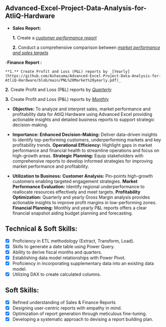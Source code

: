 ## Advanced-Excel-Project-Data-Analysis-for-AtliQ-Hardware


- **Sales Report:** 

    **1.** Create a _[customer performance report](https://github.com/Ashasuma/Advanced-Excel-Project-Data-Analysis-for-AtliQ-Hardware/blob/main/AtliQ%20customer%20performance%20report.pdf)_ 

    **2.** Conduct a comprehensive comparison between _[market performance and sales targets](https://github.com/Ashasuma/Advanced-Excel-Project-Data-Analysis-for-AtliQ-Hardware/blob/main/Atliq%20market%20performance%20Vs%20targer%20report.pdf)_


 -**Finance Report :**

    **1.** Create Profit and Loss (P&L) reports by _[Yearly](https://github.com/Ashasuma/Advanced-Excel-Project-Data-Analysis-for-AtliQ-Hardware/blob/main/PNL%20Market%20yearly.pdf)_ 

   **2.** Create Profit and Loss (P&L) reports by _[Quarterly](https://github.com/Ashasuma/Advanced-Excel-Project-Data-Analysis-for-AtliQ-Hardware/blob/main/GM%20quarterly.pdf)_
  
   **3.** Create Profit and Loss (P&L) reports by _[Monthly](https://github.com/Ashasuma/Advanced-Excel-Project-Data-Analysis-for-AtliQ-Hardware/blob/main/PNL%20fiscal%20monthly.pdf)_
   

   - **Objective:** To analyze and interpret sales, market performance and profitability data for AtliQ Hardware using Advanced Excel providing actionable insights and detailed business reports to support strategic decision-making.


- **Importance:**
      **Enhanced Decision-Making:** Deliver data-driven insights to identify top-performing customers, underperforming markets and key profitability trends.
      **Operational Efficiency:** Highlight gaps in market performance and financial health to streamline operations and focus on high-growth areas.
      **Strategic Planning:** Equip stakeholders with comprehensive reports to develop informed strategies for improving market performance and profitability.

  
- **Utilization to Business:**
      **Customer Analysis:** Pin-points high-growth customers enabling targeted engagement strategies.
      **Market Performance Evaluation:** Identify regional underperformance to reallocate resources effectively and meet targets.
      **Profitability Optimization:** Quarterly and yearly Gross Margin analysis provides actionable insights to improve profit margins in low-performing zones.
      **Financial Planning:** Monthly and yearly P&L reports offers a clear financial snapshot aiding budget planning and forecasting.


## Technical & Soft Skills:
- [x]	Proficiency in ETL methodology (Extract, Transform, Load).
- [x]	Skills to generate a date table using Power Query.
- [x]	Ability to derive fiscal months and quarters.
- [x]	Establishing data model relationships with Power Pivot.
- [x]	Proficiency in incorporating supplementary data into an existing data model.
- [x]	Utilizing DAX to create calculated columns.

## Soft Skills:
- [x]	Refined understanding of Sales & Finance Reports
- [x]	Designing user-centric reports with empathy in mind.
- [x]	Optimization of report generation through meticulous fine-tuning.
- [x]	Developing a systematic approach to devising a report building plan.
